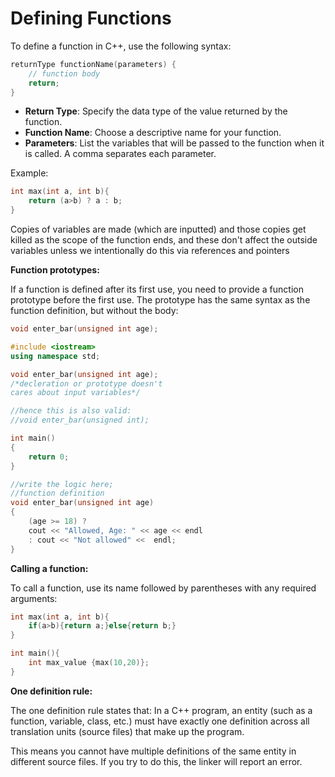 # Defining Functions

To define a function in C++, use the following syntax:

```cpp
returnType functionName(parameters) {
    // function body
    return;
}
```

- **Return Type**: Specify the data type of the value returned by the function.
- **Function Name**: Choose a descriptive name for your function.
- **Parameters**: List the variables that will be passed to the function when it is called. A comma separates each parameter.

Example: 

```cpp
int max(int a, int b){
    return (a>b) ? a : b;
}
```

Copies of variables are made (which are inputted) and those copies get killed as the scope of the function ends, and these don't affect the outside variables unless we intentionally do this via references and pointers

**Function prototypes:**

If a function is defined after its first use, you need to provide a function prototype before the first use. The prototype has the same syntax as the function definition, but without the body:

```cpp
void enter_bar(unsigned int age);
```

```cpp
#include <iostream>
using namespace std;

void enter_bar(unsigned int age);
/*decleration or prototype doesn't 
cares about input variables*/

//hence this is also valid: 
//void enter_bar(unsigned int);

int main()
{
    return 0;
}

//write the logic here;
//function definition
void enter_bar(unsigned int age)
{
    (age >= 18) ? 
    cout << "Allowed, Age: " << age << endl 
    : cout << "Not allowed" <<  endl;
}
```

**Calling a function:**

To call a function, use its name followed by parentheses with any required arguments:

```cpp
int max(int a, int b){
    if(a>b){return a;}else{return b;}
}

int main(){
	int max_value {max(10,20)};
}
```

**One definition rule:**

The one definition rule states that:
In a C++ program, an entity (such as a function, variable, class, etc.) must have exactly one definition across all translation units (source files) that make up the program. 

This means you cannot have multiple definitions of the same entity in different source files. If you try to do this, the linker will report an error.